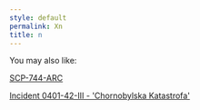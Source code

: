 ```yaml
---
style: default
permalink: Xn
title: n
---
```

You may also like:

[SCP-744-ARC](http://scp-wiki.net/scp-744-arc)

[Incident 0401-42-III - 'Chornobylska Katastrofa'](http://scp-wiki.net/incident-0401-42-iii-chornobylska-katastrofa)
